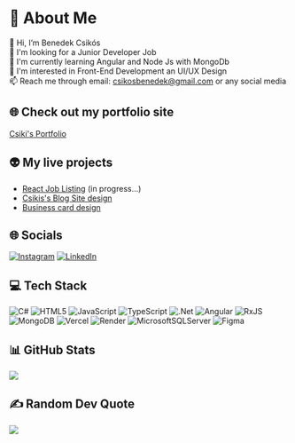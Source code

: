 # 💫 About Me
👋 Hi, I’m Benedek Csikós<br>
👀 I'm looking for a Junior Developer Job<br>
🌱 I'm currently learning Angular and Node Js with MongoDb<br>
💞️ I'm interested in Front-End Development an UI/UX Design<br>
📫 Reach me through email: csikosbenedek@gmail.com or any social media

## 🌐 Check out my portfolio site
[Csiki's Portfolio](https://portfolio-h716.onrender.com)

## 👽 My live projects
- [React Job Listing](https://react-job-listing-one.vercel.app/) (in progress...)<br>
- [Csikis's Blog Site design](https://nix-html-blog.onrender.com/)
- [Business card design](https://nix-css-business-card.onrender.com/business_card.html)

## 🌐 Socials
[![Instagram](https://img.shields.io/badge/Instagram-%23E4405F.svg?logo=Instagram&logoColor=white)](https://instagram.com/.csiki._) [![LinkedIn](https://img.shields.io/badge/LinkedIn-%230077B5.svg?logo=linkedin&logoColor=white)](https://linkedin.com/in/BenedekCsikos) 

## 💻 Tech Stack
![C#](https://img.shields.io/badge/c%23-%23239120.svg?style=for-the-badge&logo=csharp&logoColor=white) ![HTML5](https://img.shields.io/badge/html5-%23E34F26.svg?style=for-the-badge&logo=html5&logoColor=white) ![JavaScript](https://img.shields.io/badge/javascript-%23323330.svg?style=for-the-badge&logo=javascript&logoColor=%23F7DF1E) ![TypeScript](https://img.shields.io/badge/typescript-%23007ACC.svg?style=for-the-badge&logo=typescript&logoColor=white)  ![.Net](https://img.shields.io/badge/.NET-5C2D91?style=for-the-badge&logo=.net&logoColor=white) ![Angular](https://img.shields.io/badge/angular-%23DD0031.svg?style=for-the-badge&logo=angular&logoColor=white) ![RxJS](https://img.shields.io/badge/rxjs-%23B7178C.svg?style=for-the-badge&logo=reactivex&logoColor=white) ![MongoDB](https://img.shields.io/badge/MongoDB-%234ea94b.svg?style=for-the-badge&logo=mongodb&logoColor=white) ![Vercel](https://img.shields.io/badge/vercel-%23000000.svg?style=for-the-badge&logo=vercel&logoColor=white)
![Render](https://img.shields.io/badge/Render-%46E3B7.svg?style=for-the-badge&logo=render&logoColor=white)  ![MicrosoftSQLServer](https://img.shields.io/badge/Microsoft%20SQL%20Server-CC2927?style=for-the-badge&logo=microsoft%20sql%20server&logoColor=white) ![Figma](https://img.shields.io/badge/figma-%23F24E1E.svg?style=for-the-badge&logo=figma&logoColor=white)


## 📊 GitHub Stats
![](https://github-readme-stats.vercel.app/api/top-langs/?username=Csiki10&theme=dark&hide_border=false&include_all_commits=false&count_private=false&layout=compact)

## ✍️ Random Dev Quote
![](https://quotes-github-readme.vercel.app/api?type=horizontal&theme=radical)
